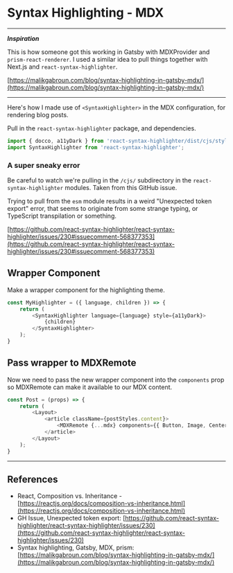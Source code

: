 # Syntax Highlighting - MDX

<hr />

_**Inspiration**_

This is how someone got this working in Gatsby with MDXProvider and `prism-react-renderer`. I used a similar idea to pull things together with Next.js and `react-syntax-highlighter`.

[https://malikgabroun.com/blog/syntax-highlighting-in-gatsby-mdx/](https://malikgabroun.com/blog/syntax-highlighting-in-gatsby-mdx/)

<hr />


Here's how I made use of `<SyntaxHighlighter>` in the MDX configuration, for rendering blog posts.

Pull in the `react-syntax-highlighter` package, and dependencies.

```js
import { docco, a11yDark } from 'react-syntax-highlighter/dist/cjs/styles/hljs'
import SyntaxHighlighter from 'react-syntax-highlighter';
```

### A super sneaky error

Be careful to watch we're pulling in the `/cjs/` subdirectory in the `react-syntax-highlighter` modules. Taken from this GitHub issue.

Trying to pull from the `esm` module results in a weird "Unexpected token export" error, that seems to originate from some strange typing, or TypeScript transpilation or something.

[https://github.com/react-syntax-highlighter/react-syntax-highlighter/issues/230#issuecomment-568377353](https://github.com/react-syntax-highlighter/react-syntax-highlighter/issues/230#issuecomment-568377353)

## Wrapper Component

Make a wrapper component for the highlighting theme.

```js
const MyHighlighter = ({ language, children }) => {
    return (
        <SyntaxHighlighter language={language} style={a11yDark}>
            {children}
        </SyntaxHighlighter>
    );
}
```

## Pass wrapper to MDXRemote

Now we need to pass the new wrapper component into the `components` prop so MDXRemote can make it available to our MDX content.

```js
const Post = (props) => {
    return (
        <Layout>
            <article className={postStyles.content}>
                <MDXRemote {...mdx} components={{ Button, Image, CenteredImage, MyHighlighter }} />
            </article>
        </Layout>
    );
}
```

<hr />

## References

- React, Composition vs. Inheritance - [https://reactjs.org/docs/composition-vs-inheritance.html](https://reactjs.org/docs/composition-vs-inheritance.html)
- GH Issue, Unexpected token export: [https://github.com/react-syntax-highlighter/react-syntax-highlighter/issues/230](https://github.com/react-syntax-highlighter/react-syntax-highlighter/issues/230)
- Syntax highlighting, Gatsby, MDX, prism: [https://malikgabroun.com/blog/syntax-highlighting-in-gatsby-mdx/](https://malikgabroun.com/blog/syntax-highlighting-in-gatsby-mdx/)